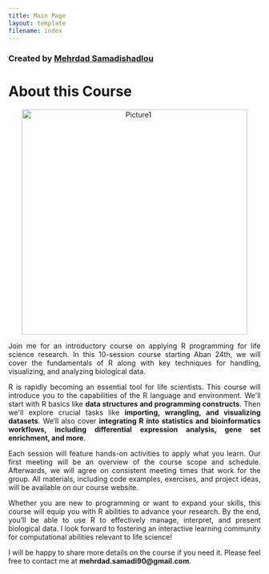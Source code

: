 ```yaml
---
title: Main Page
layout: template
filename: index
--- 
```


### Created by <a href="https://github.com/MehrdadSamadishadlou">Mehrdad Samadishadlou</a>



# About this Course


<p style="text-align: center"><img width="450" alt="Picture1" src="https://github.com/MehrdadSamadishadlou/R_for_life_scientists/assets/95024166/43aaf08f-5d58-418a-9514-e2b54c27dbb1"></p>



<p style='text-align: justify;'> 
Join me for an introductory course on applying R programming for life science research. In this 10-session course starting Aban 24th, we will cover the fundamentals of R along with key techniques for handling, visualizing, and analyzing biological data. 
</p>

<p style='text-align: justify;'> 
R is rapidly becoming an essential tool for life scientists. This course will introduce you to the capabilities of the R language and environment. We'll start with R basics like <b>data structures and programming constructs</b>. Then we'll explore crucial tasks like <b>importing, wrangling, and visualizing datasets</b>. We’ll also cover <b>integrating R into statistics and bioinformatics workflows, including differential expression analysis, gene set enrichment, and more</b>.
</p>

<p style='text-align: justify;'> 
Each session will feature hands-on activities to apply what you learn. Our first meeting will be an overview of the course scope and schedule. Afterwards, we will agree on consistent meeting times that work for the group. All materials, including code examples, exercises, and project ideas, will be available on our course website. 
</p>

<p style='text-align: justify;'> 
Whether you are new to programming or want to expand your skills, this course will equip you with R abilities to advance your research. By the end, you’ll be able to use R to effectively manage, interpret, and present biological data. I look forward to fostering an interactive learning community for computational abilities relevant to life science!
</p>

<p style='text-align: justify;'> 
I will be happy to share more details on the course if you need it. Please feel free to contact me at <b>mehrdad.samadi90@gmail.com</b>.
</p>

